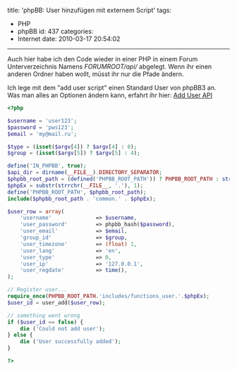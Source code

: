 title: 'phpBB: User hinzufügen mit externem Script'
tags:
  - PHP
  - phpBB
id: 437
categories:
  - Internet
date: 2010-03-17 20:54:02
---

Auch hier habe ich den Code wieder in einer PHP in einem Forum Unterverzeichnis Namens _FORUMROOT/api/_ abgelegt. Wenn ihr einen anderen Ordner haben wollt, müsst ihr nur die Pfade ändern. <!--more-->

Ich lege mit dem "add user script" einen Standard User von phpBB3 an. Was man alles an Optionen ändern kann, erfahrt ihr hier: [Add User API](http://wiki.phpbb.com/Add_users)
```php
<?php

$username = 'user123';
$password = 'pws123';
$email = 'my@mail.ru';

$type = (isset($argv[4]) ? $argv[4] : 0);
$group = (isset($argv[5]) ? $argv[5] : 4);

define('IN_PHPBB', true);
$api_dir = dirname(__FILE__).DIRECTORY_SEPARATOR;
$phpbb_root_path = (defined('PHPBB_ROOT_PATH')) ? PHPBB_ROOT_PATH : str_replace('\api', '', str_replace('/api', '', $api_dir));
$phpEx = substr(strrchr(__FILE__, '.'), 1);
define('PHPBB_ROOT_PATH', $phpbb_root_path);
include($phpbb_root_path . 'common.' . $phpEx);

$user_row = array(
    'username'              => $username,
    'user_password'         => phpbb_hash($password),
    'user_email'            => $email,
    'group_id'              => $group,
    'user_timezone'         => (float) 1,
    'user_lang'             => 'en',
    'user_type'             => 0,
    'user_ip'               => '127.0.0.1',
    'user_regdate'          => time(),
);

// Register user...
require_once(PHPBB_ROOT_PATH.'includes/functions_user.'.$phpEx);
$user_id = user_add($user_row);

// something went wrong
if ($user_id == false) {
	die ('Could not add user');
} else {
	die ('User successfully added');
}

?>
```